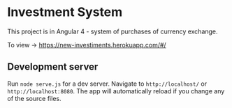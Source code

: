 # Investment System

This project is in Angular 4 - system of purchases of currency exchange. 

To view -> https://new-investiments.herokuapp.com/#/

## Development server

Run `node serve.js` for a dev server. Navigate to `http://localhost/` or `http://localhost:8080`. The app will automatically reload if you change any of the source files.
